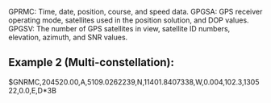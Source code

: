 GPRMC:
Time,
date, 
position, 
course, 
and speed data. 
GPGSA: 
GPS receiver operating mode, 
satellites used in the position solution, 
and DOP values. 
GPGSV: 
The number of GPS satellites in view, 
satellite ID numbers, 
elevation, azimuth, 
and SNR values.

## Example 2 (Multi-constellation): ##

$GNRMC,204520.00,A,5109.0262239,N,11401.8407338,W,0.004,102.3,130522,0.0,E,D*3B
